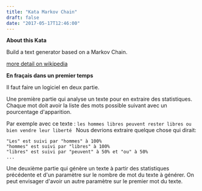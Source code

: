 ```yaml
---
title: "Kata Markov Chain"
draft: false
date: "2017-05-17T12:46:00"
---
```


**About this Kata**

Build a text generator based on a Markov Chain.


[more detail on wikipedia](https://en.wikipedia.org/wiki/Markov_chain)

**En fraçais dans un premier temps**

Il faut faire un logiciel en deux partie.

Une première partie qui analyse un texte pour en extraire des statistiques. Chaque mot doit avoir la liste des mots possible suivant avec un pourcentage d'apparition. 

Par exemple avec ce texte :
```les hommes libres peuvent rester libres ou bien vendre leur liberté ```
Nous devrions extraire quelque chose qui dirait:
```
"Les" est suivi par "hommes" à 100%
"hommes" est suivi par "libres" à 100%
"libres" est suivi par "peuvent" à 50% et "ou" à 50%
...
```


Une deuxième partie qui génère un texte à partir des statistiques précédente et d'un paramètre sur le nombre de mot du texte à générer. On peut envisager d'avoir un autre paramètre sur le premier mot du texte.

